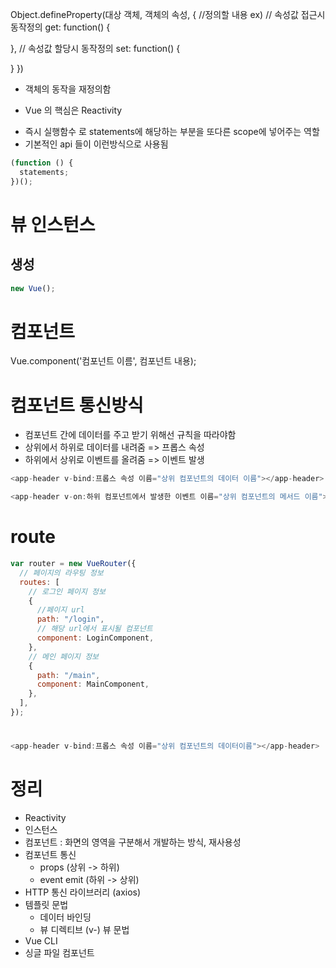 Object.defineProperty(대상 객체, 객체의 속성, {
//정의할 내용
ex)
// 속성값 접근시 동작정의
get: function() {

},
// 속성값 할당시 동작정의
set: function() {

}
})

- 객체의 동작을 재정의함

* Vue 의 핵심은 Reactivity

- 즉시 실행함수 로 statements에 해당하는 부분을 또다른 scope에 넣어주는 역할
- 기본적인 api 들이 이런방식으로 사용됨

```javascript
(function () {
  statements;
})();
```

# 뷰 인스턴스

## 생성

```javascript
new Vue();
```

# 컴포넌트

Vue.component('컴포넌트 이름', 컴포넌트 내용);

# 컴포넌트 통신방식

- 컴포넌트 간에 데이터를 주고 받기 위해선 규칙을 따라야함
- 상위에서 하위로 데이터를 내려줌 => 프롭스 속성
- 하위에서 상위로 이벤트를 올려줌 => 이벤트 발생

```javascript
<app-header v-bind:프롭스 속성 이름="상위 컴포넌트의 데이터 이름"></app-header>

<app-header v-on:하위 컴포넌트에서 발생한 이벤트 이름="상위 컴포넌트의 메서드 이름"></app-header>
```

# route

```javascript
var router = new VueRouter({
  // 페이지의 라우팅 정보
  routes: [
    // 로그인 페이지 정보
    {
      //페이지 url
      path: "/login",
      // 해당 url에서 표시될 컴포넌트
      component: LoginComponent,
    },
    // 메인 페이지 정보
    {
      path: "/main",
      component: MainComponent,
    },
  ],
});
```

#

```javascript
<app-header v-bind:프롭스 속성 이름="상위 컴포넌트의 데이터이름"></app-header>
```

# 정리

- Reactivity
- 인스턴스
- 컴포넌트 : 화면의 영역을 구분해서 개발하는 방식, 재사용성
- 컴포넌트 통신
  - props (상위 -> 하위)
  - event emit (하위 -> 상위)
- HTTP 통신 라이브러리 (axios)
- 템플릿 문법
  - 데이터 바인딩
  - 뷰 디렉티브 (v-) 뷰 문법
- Vue CLI
- 싱글 파일 컴포넌트
